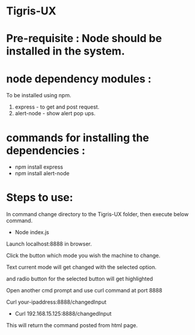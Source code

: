 # Tigris-UX
# Pre-requisite : Node should be installed in the system.
# node dependency modules : 
To be installed using npm.
1. express - to get and post request.
2. alert-node - show alert pop ups.

# commands for installing the dependencies : 

- npm install express
- npm install alert-node

# Steps to use:

In command change directory to the Tigris-UX folder, then execute below command.

- Node index.js

Launch localhost:8888 in browser.

Click the button which mode you wish the machine to change.

Text current mode will get changed with the selected option.

and radio button for the selected button will get highlighted

Open another cmd prompt and use curl command at port 8888

Curl your-ipaddress:8888/changedInput
- Curl 192.168.15.125:8888/changedInput

This will return the command posted from html page.
